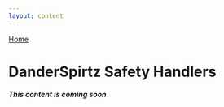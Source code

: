 ```yaml
---
layout: content
---
```


[Home](./)

# [](#header-1)DanderSpirtz Safety Handlers

_**This content is coming soon**_
